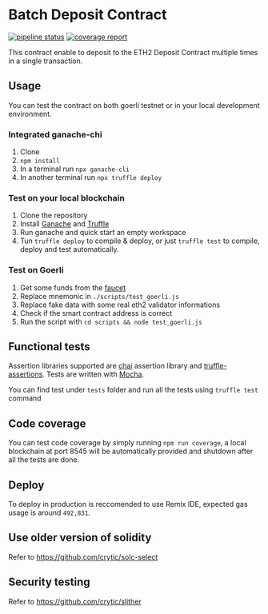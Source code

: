 # Batch Deposit Contract

[![pipeline status](https://gitlab.fish/stakefish/eth2-batch-deposit/badges/master/pipeline.svg)](https://gitlab.fish/stakefish/eth2-batch-deposit/-/commits/master) [![coverage report](https://gitlab.fish/stakefish/eth2-batch-deposit/badges/master/coverage.svg)](https://gitlab.fish/stakefish/eth2-batch-deposit/-/commits/master)

This contract enable to deposit to the ETH2 Deposit Contract multiple times in a single transaction.

## Usage

You can test the contract on both goerli testnet or in your local development environment.

### Integrated ganache-chi

1. Clone
1. `npm install`
1. In a terminal run `npx ganache-cli`
1. In another terminal run `npx truffle deploy`

### Test on your local blockchain

1. Clone the repository
1. Install [Ganache](https://www.trufflesuite.com/ganache) and [Truffle](https://www.trufflesuite.com/truffle)
1. Run ganache and quick start an empty workspace
1. Tun `truffle deploy` to compile & deploy, or just `truffle test` to compile, deploy and test automatically.

### Test on Goerli

1. Get some funds from the [faucet](https://faucet.goerli.mudit.blog/)
1. Replace mnemonic in `./scripts/test_goerli.js`
1. Replace fake data with some real eth2 validator informations
1. Check if the smart contract address is correct
1. Run the script with `cd scripts && node test_goerli.js`

## Functional tests

Assertion libraries supported are [chai](https://www.chaijs.com/) assertion library and [truffle-assertions](https://github.com/rkalis/truffle-assertions). Tests are written with [Mocha](https://mochajs.org/).

You can find test under `tests` folder and run all the tests using `truffle test` command

## Code coverage

You can test code coverage by simply running `npm run coverage`, a local blockchain at port 8545 will be automatically provided and shutdown after all the tests are done.

## Deploy

To deploy in production is reccomended to use Remix IDE, expected gas usage is around `492,831`.

## Use older version of solidity

Refer to https://github.com/crytic/solc-select

## Security testing

Refer to https://github.com/crytic/slither
